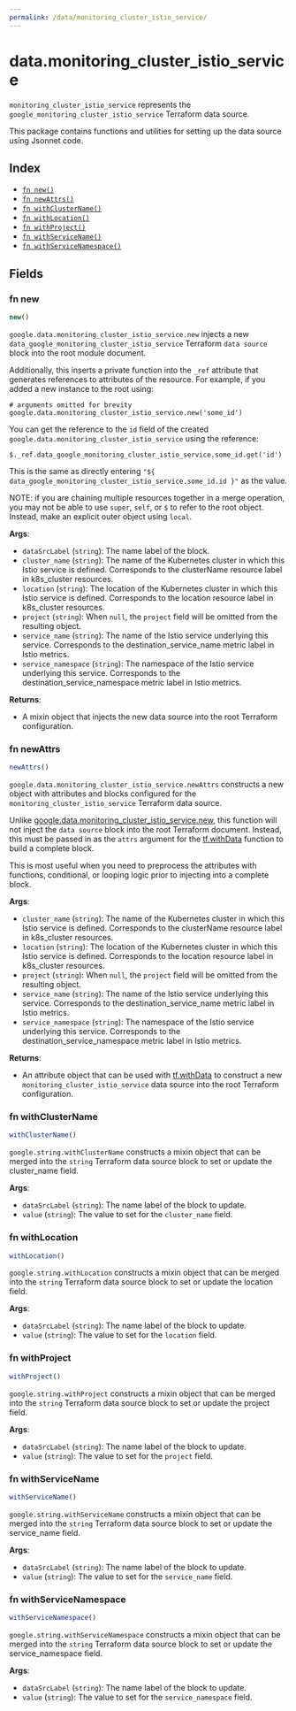 ```yaml
---
permalink: /data/monitoring_cluster_istio_service/
---
```


# data.monitoring_cluster_istio_service

`monitoring_cluster_istio_service` represents the `google_monitoring_cluster_istio_service` Terraform data source.



This package contains functions and utilities for setting up the data source using Jsonnet code.


## Index

* [`fn new()`](#fn-new)
* [`fn newAttrs()`](#fn-newattrs)
* [`fn withClusterName()`](#fn-withclustername)
* [`fn withLocation()`](#fn-withlocation)
* [`fn withProject()`](#fn-withproject)
* [`fn withServiceName()`](#fn-withservicename)
* [`fn withServiceNamespace()`](#fn-withservicenamespace)

## Fields

### fn new

```ts
new()
```


`google.data.monitoring_cluster_istio_service.new` injects a new `data_google_monitoring_cluster_istio_service` Terraform `data source`
block into the root module document.

Additionally, this inserts a private function into the `_ref` attribute that generates references to attributes of the
resource. For example, if you added a new instance to the root using:

    # arguments omitted for brevity
    google.data.monitoring_cluster_istio_service.new('some_id')

You can get the reference to the `id` field of the created `google.data.monitoring_cluster_istio_service` using the reference:

    $._ref.data_google_monitoring_cluster_istio_service.some_id.get('id')

This is the same as directly entering `"${ data_google_monitoring_cluster_istio_service.some_id.id }"` as the value.

NOTE: if you are chaining multiple resources together in a merge operation, you may not be able to use `super`, `self`,
or `$` to refer to the root object. Instead, make an explicit outer object using `local`.

**Args**:
  - `dataSrcLabel` (`string`): The name label of the block.
  - `cluster_name` (`string`): The name of the Kubernetes cluster in which this Istio service is defined. 
                        Corresponds to the clusterName resource label in k8s_cluster resources.
  - `location` (`string`): The location of the Kubernetes cluster in which this Istio service is defined. 
                        Corresponds to the location resource label in k8s_cluster resources.
  - `project` (`string`):  When `null`, the `project` field will be omitted from the resulting object.
  - `service_name` (`string`): The name of the Istio service underlying this service. 
                        Corresponds to the destination_service_name metric label in Istio metrics.
  - `service_namespace` (`string`): The namespace of the Istio service underlying this service. 
                        Corresponds to the destination_service_namespace metric label in Istio metrics.

**Returns**:
- A mixin object that injects the new data source into the root Terraform configuration.


### fn newAttrs

```ts
newAttrs()
```


`google.data.monitoring_cluster_istio_service.newAttrs` constructs a new object with attributes and blocks configured for the `monitoring_cluster_istio_service`
Terraform data source.

Unlike [google.data.monitoring_cluster_istio_service.new](#fn-new), this function will not inject the `data source`
block into the root Terraform document. Instead, this must be passed in as the `attrs` argument for the
[tf.withData](https://github.com/tf-libsonnet/core/tree/main/docs#fn-withdata) function to build a complete block.

This is most useful when you need to preprocess the attributes with functions, conditional, or looping logic prior to
injecting into a complete block.

**Args**:
  - `cluster_name` (`string`): The name of the Kubernetes cluster in which this Istio service is defined. 
                        Corresponds to the clusterName resource label in k8s_cluster resources.
  - `location` (`string`): The location of the Kubernetes cluster in which this Istio service is defined. 
                        Corresponds to the location resource label in k8s_cluster resources.
  - `project` (`string`):  When `null`, the `project` field will be omitted from the resulting object.
  - `service_name` (`string`): The name of the Istio service underlying this service. 
                        Corresponds to the destination_service_name metric label in Istio metrics.
  - `service_namespace` (`string`): The namespace of the Istio service underlying this service. 
                        Corresponds to the destination_service_namespace metric label in Istio metrics.

**Returns**:
  - An attribute object that can be used with [tf.withData](https://github.com/tf-libsonnet/core/tree/main/docs#fn-withdata) to construct a new `monitoring_cluster_istio_service` data source into the root Terraform configuration.


### fn withClusterName

```ts
withClusterName()
```

`google.string.withClusterName` constructs a mixin object that can be merged into the `string`
Terraform data source block to set or update the cluster_name field.



**Args**:
  - `dataSrcLabel` (`string`): The name label of the block to update.
  - `value` (`string`): The value to set for the `cluster_name` field.


### fn withLocation

```ts
withLocation()
```

`google.string.withLocation` constructs a mixin object that can be merged into the `string`
Terraform data source block to set or update the location field.



**Args**:
  - `dataSrcLabel` (`string`): The name label of the block to update.
  - `value` (`string`): The value to set for the `location` field.


### fn withProject

```ts
withProject()
```

`google.string.withProject` constructs a mixin object that can be merged into the `string`
Terraform data source block to set or update the project field.



**Args**:
  - `dataSrcLabel` (`string`): The name label of the block to update.
  - `value` (`string`): The value to set for the `project` field.


### fn withServiceName

```ts
withServiceName()
```

`google.string.withServiceName` constructs a mixin object that can be merged into the `string`
Terraform data source block to set or update the service_name field.



**Args**:
  - `dataSrcLabel` (`string`): The name label of the block to update.
  - `value` (`string`): The value to set for the `service_name` field.


### fn withServiceNamespace

```ts
withServiceNamespace()
```

`google.string.withServiceNamespace` constructs a mixin object that can be merged into the `string`
Terraform data source block to set or update the service_namespace field.



**Args**:
  - `dataSrcLabel` (`string`): The name label of the block to update.
  - `value` (`string`): The value to set for the `service_namespace` field.
